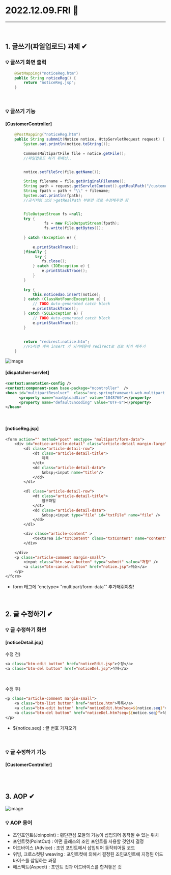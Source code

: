 # 2022.12.09.FRI 📅
----------------
<br>

## 1. 글쓰기(파일업로드) 과제 ✔

### 💡 글쓰기 화면 출력
```java
	@GetMapping("noticeReg.htm")
	public String noticeReg() {
		return "noticeReg.jsp";
	}
```
<br>

### 💡 글쓰기 기능 
#### [CustomerController]
```java
	@PostMapping("noticeReg.htm")
	public String submmit(Notice notice, HttpServletRequest request) {
		System.out.println(notice.toString());
		
		CommonsMultipartFile file = notice.getFile();
		//파일업로드 하기 위해선..


		notice.setFileSrc(file.getName());
		
		String filename = file.getOriginalFilename();
		String path = request.getServletContext().getRealPath("/customer/upload"); //배포된 서버 경로 
		String fpath = path + "\\" + filename;
		System.out.println(fpath);
		//공식처럼 쓰임 >getRealPath 부분만 경로 수정해주면 됨


		FileOutputStream fs =null;
		try {
			     fs = new FileOutputStream(fpath);
			     fs.write(file.getBytes());
			     
		} catch (Exception e) {
			
			e.printStackTrace();
		}finally {
			 try {
				fs.close();
			} catch (IOException e) {
				e.printStackTrace();
			}
		}
		
		try {
			this.noticedao.insert(notice);
		} catch (ClassNotFoundException e) {
			// TODO Auto-generated catch block
			e.printStackTrace();
		} catch (SQLException e) {
			// TODO Auto-generated catch block
			e.printStackTrace();
		}
		
		
		return "redirect:notice.htm"; 
        //F5하면 계속 insert 가 되기때문에 redirect로 경로 처리 해주기
	}
```
![image](https://user-images.githubusercontent.com/111114507/206610102-e9489f79-4df8-4d36-8b53-b2ec8bc8d5f7.png)
<br>

#### [dispatcher-servlet]
```xml
<context:annotation-config />
<context:component-scan base-package="ncontroller"  />
<bean id="multipartResolver"  class="org.springframework.web.multipart.commons.CommonsMultipartResolver">
      <property name="maxUploadSize" value="1048760"></property>
      <property name="defaultEncoding" value="UTF-8"></property>
</bean>
```
<br>

#### [noticeReg.jsp]
```jsp
<form action="" method="post" enctype= "multipart/form-data">  
    <div id="notice-article-detail" class="article-detail margin-large" >						
        <dl class="article-detail-row">
            <dt class="article-detail-title">
                제목
            </dt>
            <dd class="article-detail-data">
                &nbsp;<input name="title"/>
            </dd>
        </dl>				
                                
        <dl class="article-detail-row">
            <dt class="article-detail-title">
                첨부파일
            </dt>
            <dd class="article-detail-data">
                &nbsp;<input type="file" id="txtFile" name="file" />
            </dd>
        </dl>

        <div class="article-content" >
            <textarea id="txtContent" class="txtContent" name="content"></textarea>
        </div>
        
    </div>
    <p class="article-comment margin-small">						
        <input class="btn-save button" type="submit" value="저장" />
        <a class="btn-cancel button" href="notice.jsp">취소</a>						
    </p>
</form>							
```
- form 태그에 'enctype= "multipart/form-data"' 추가해줘야함!
<br>

## 2. 글 수정하기 ✔
### 💡 글 수정하기 화면
#### [noticeDetail.jsp]
수정 전)
```jsp
<a class="btn-edit button" href="noticeEdit.jsp">수정</a>
<a class="btn-del button" href="noticeDel.jsp">삭제</a>
```
<br>

수정 후)
```jsp
<p class="article-comment margin-small">
    <a class="btn-list button" href="notice.htm">목록</a>						
    <a class="btn-edit button" href="noticeEdit.htm?seq=${notice.seq}">수정</a>
    <a class="btn-del button" href="noticeDel.htm?seq=${notice.seq}">삭제</a>
</p>
```
- ${notice.seq} : 글 번호 가져오기
<br>

### 💡 글 수정하기 기능
#### [CustomerController]
```java

```
<br>


## 3. AOP ✔
![image](https://user-images.githubusercontent.com/111114507/206629125-7b5d72d6-4f5b-4752-929e-e7c79f2dac58.png)
### 💡 AOP 용어
- 조인포인트(Joinpoint) : 횡단관심 모듈의 기능이 삽입되어 동작될 수 있는 위치 
- 포인트컷(PointCut) : 어떤 클래스의 조인 포인트를 사용할 것인지 결정 
- 어드바이스 (Advice) : 조인 포인트에서 삽입되어 동작되어질 코드
- 위빙, 크로스컷팅 weaving : 포인트컷에 의해서 결정된 조인포인트에 지정된 어드바이스를 삽입하는 과정 
- 애스팩트(Aspect) : 포인트 컷과 어드바이스를 합쳐놓은 것 